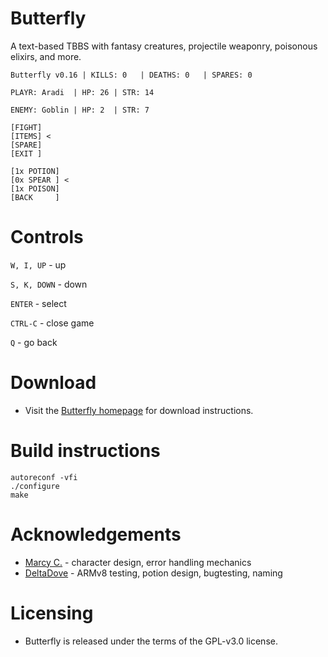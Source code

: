 # Butterfly
A text-based TBBS with fantasy creatures, projectile weaponry, poisonous elixirs, and more.

```
Butterfly v0.16 | KILLS: 0   | DEATHS: 0   | SPARES: 0

PLAYR: Aradi  | HP: 26 | STR: 14

ENEMY: Goblin | HP: 2  | STR: 7

[FIGHT]
[ITEMS] <
[SPARE]
[EXIT ]

[1x POTION]
[0x SPEAR ] <
[1x POISON]
[BACK     ]
```

# Controls

```W, I, UP``` - up

```S, K, DOWN``` - down

```ENTER``` - select

```CTRL-C``` - close game

```Q``` - go back

# Download

- Visit the <a href="https://draumaz.xyz/games/butterfly">Butterfly homepage</a> for download instructions.

# Build instructions

```
autoreconf -vfi
./configure
make
```

# Acknowledgements

- <a href="https://twitter.com/hawry_hemin">Marcy C.</a> - character design, error handling mechanics
- <a href="https://deltadove.lol">DeltaDove</a> - ARMv8 testing, potion design, bugtesting, naming

# Licensing

- Butterfly is released under the terms of the GPL-v3.0 license.
